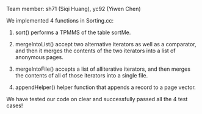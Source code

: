 Team member: sh71 (Siqi Huang), yc92 (Yiwen Chen)

We implemented 4 functions in Sorting.cc:

1) sort()
performs a TPMMS of the table sortMe.

2) mergeIntoList()
accept two alternative iterators as well as a comparator, 
and then it merges the contents of the two iterators into a list of anonymous pages.

3) mergeIntoFile()
accepts a list of alliterative iterators, 
and then merges the contents of all of those iterators into a single file.

4) appendHelper()
helper function that appends a record to a page vector.


We have tested our code on clear and successfully passed all the 4 test cases!